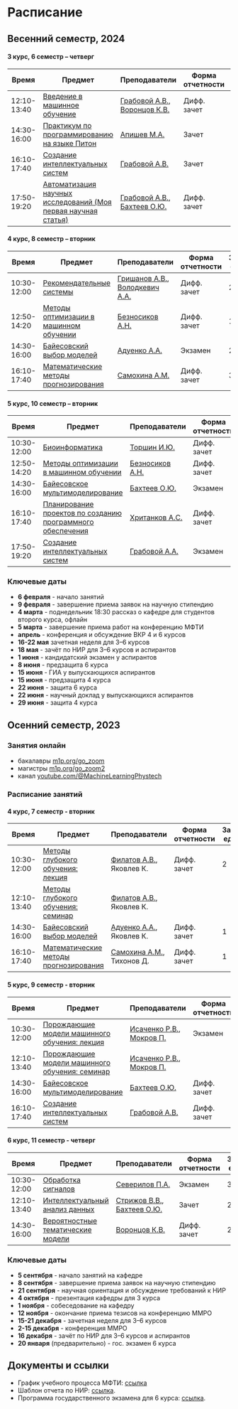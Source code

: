 # Расписание 

## Весенний семестр, 2024

#### 3 курс, 6 семестр – четверг

| Время | Предмет  | Преподаватели  | Форма отчетности  | Зачетные единицы |
|---|---|---|---|---|
| 12:10-13:40 | [Введение в машинное обучение](/ru/course/introduction_machine_learning/index.html) | [Грабовой А.В.](/ru/people/grabovoy_av/index.html), [Воронцов К.В.](/ru/people/vorontsov_kv/index.html) | Дифф. зачет | 1 |
| 14:30-16:00 | [Практикум по программированию на языке Питон](https://github.com/MelLain/mipt-python) | [Апишев М.А.](people/apishev_ma/index.html) | Зачет | 1 |
| 16:10-17:40 | [Создание интеллектуальных систем](/ru/course/rnd_in_ai/index.html) | [Грабовой А.В.](people/grabovoy_av/index.html) | Зачет | 1 |
| 17:50-19:20 | [Автоматизация научных исследований (Моя первая научная статья)](/ru/course/automation_scientific_research/index.html) | [Грабовой А.В.](/ru/people/grabovoy_av/index.html), [Бахтеев О.Ю.](/ru/people/bakhteev_oy/index.html) | Дифф. зачет | 1 |

#### 4 курс, 8 семестр – вторник

| Время | Предмет  | Преподаватели  | Форма отчетности  | Зачетные единицы |
|---|---|---|---|---|
| 10:30-12:00 | [Рекомендательные системы](/ru/course/recommender_systems/index.html) | [Гришанов А.В.](/ru/people/grishanov_av/index.html), [Володкевич А.А.](/ru/people/volodkevich_aa/index.html) | Дифф. зачет | 2 |
| 12:50-14:20 | [Методы оптимизации в машинном обучении](/ru/course/optimization_methods) | [Безносиков А.Н.](/ru/people/beznosikov_an) | Дифф. зачет | 1 | 
| 14:30-16:00 | [Байесовский выбор моделей](/ru/course/bayesian_model_selection/index.html) | [Адуенко А.А.](/ru/people/aduenko_aa/index.html) | Экзамен | 2 |
| 16:10-17:40 | [Математические методы прогнозирования](/ru/course/forecasting_methods/index.html) | [Самохина А.М.](/ru/people/samokhina_am/index.html) | Дифф. зачет | 3 |

#### 5 курс, 10 семестр – вторник

| Время | Предмет  | Преподаватели  | Форма отчетности  | Зачетные единицы |
|---|---|---|---|---|
| 10:30-12:00 | [Биоинформатика](/ru/course/bioinformatics/index.html) | [Торшин И.Ю.](/ru/people/torshin_iy/index.html) | Дифф. зачет | 1 |
| 12:50-14:20 | [Методы оптимизации в машинном обучении](/ru/course/optimization_methods) | [Безносиков А.Н.](/ru/people/beznosikov_an) | Дифф. зачет | 2 |
| 14:30-16:00 | [Байесовское мультимоделирование](/ru/course/bayesian_multimodeling/index.html) | [Бахтеев О.Ю.](/ru/people/bakhteev_oy/index.html) | Экзамен | 2 |
| 16:10-17:40 | [Планирование проектов по созданию программного обеспечения](/ru/course/software_engineering_data_analysis/index.html) | [Хританков А.С.](/ru/people/khritankov_as/index.html) | Дифф. зачет | 1 |
| 17:50-19:20 | [Создание интеллектуальных систем](/ru/course/rnd_in_ai/index.html) | [Грабовой А.А.](/ru/people/grabovoy_av/index.html) | Экзамен | 2 |

### Ключевые даты
 <!-- написать преподавателям -->
 <!-- уточник в деканате список курсов на этот семестр -->
 <!-- до налача поставить в таблицу и в вопросник от деканата наши курсы -->
- **6 февраля** - начало занятий
- **9 февраля** - завершение приема заявок на научную стипендию
- **4 марта** - поднедельник 18:30 рассказ о кафедре для студентов второго курса, офлайн 
- **5 марта** - завершение приема работ на конференцию МФТИ
- **апрель** - конференция и обсуждение ВКР 4 и 6 курсов
- **16-22 мая** зачетная неделя для 3–6 курсов
- **18 мая** - зачёт по НИР для 3–6 курсов и аспирантов
- **1 июня** - кандидатский экзамен у аспирантов
- **8 июня** - предзащита 6 курса
- **15 июня** - ГИА у выпускающихся аспирантов
- **15 июня** - предзащита 4 курса
- **22 июня** - защита 6 курса
- **22 июня** - научный доклад у выпускающихся аспирантов
- **29 июня** - защита 4 курса

## Осенний  семестр, 2023

### Занятия онлайн
- бакалавры [m1p.org/go_zoom](https://m1p.org/go_zoom)
- магистры [m1p.org/go_zoom2](https://m1p.org/go_zoom2)
- канал [youtube.com/@MachineLearningPhystech](https://www.youtube.com/@MachineLearningPhystech)

### Расписание занятий

#### 4 курс, 7 семестр - вторник

| Время | Предмет  | Преподаватели  | Форма отчетности  | Зачетные единицы |
|---|---|---|---|---|
| 10:30-12:00 | [Методы глубокого обучения: лекция](/ru/course/deep_learning/index.html) | [Филатов А.В.](/ru/people/filatov_av/index.html), Яковлев К. | Дифф. зачет | 2 |
| 12:10-13:40 | [Методы глубокого обучения: семинар](/ru/course/deep_learning/index.html) | [Филатов А.В.](/ru/people/filatov_av/index.html), Яковлев К. |  |  |
| 14:30-16:00 | [Байесовский выбор моделей](/ru/course/bayesian_model_selection/index.html) | [Адуенко А.А.](/ru/people/aduenko_aa/index.html), Яковлев К. | Дифф. зачет | 1 |
| 16:10-17:40 | [Математические методы прогнозирования](/ru/course/forecasting_methods/index.html) | [Самохина А.М.](/ru/people/samokhina_am/index.html), Тихонов Д. | Дифф. зачет | 1 |

#### 5 курс, 9 семестр - вторник

| Время | Предмет  | Преподаватели  | Форма отчетности | Зачетные единицы |
|---|---|---|---|---|
| 10:30-12:00 | [Порождающие модели машинного обучения: лекция](/ru/course/deep_generative_models/index.html) | [Исаченко Р.В.](/ru/people/isachenko_rv/index.html), [Мокров П.](/ru/people/mokrov_pv) | Экзамен | 3 |
| 12:10-13:40 | [Порождающие модели машинного обучения: семинар](/ru/course/deep_generative_models/index.html) | [Исаченко Р.В.](/ru/people/isachenko_rv/index.html), [Мокров П.](/ru/people/mokrov_pv) |  |  |
| 14:30-16:00 | [Байесовское мультимоделирование](/ru/course/bayesian_multimodeling/index.html) | [Бахтеев О.Ю.](/ru/people/bakhteev_oy/index.html) | Дифф. зачет | 2 |
| 16:10-17:40 | [Создание интеллектуальных систем](/ru/course/rnd_in_ai/index.html) | [Грабовой А.В.](/ru/people/grabovoy_av/index.html) | Дифф. зачет | 2 |

#### 6 курс, 11 семестр - четверг

| Время | Предмет  | Преподаватели  | Форма отчетности | Зачетные единицы |
|---|---|---|---|---|
| 10:30-12:00 | [Обработка сигналов](/ru/course/signal_processing/index.html) | [Северилов П.А.](/ru/people/severilov_pa/index.html) | Экзамен | 3 |
| 12:10-13:40 | [Интеллектуальный анализ данных](/ru/course/intellectual_data_analysis/index.html)  | [Стрижов В.В.](/ru/people/strijov_vv/index.html), [Бахтеев О.Ю.](/ru/people/bakhteev_oy/index.html) | Зачет | 2 |
| 14:30-16:00 | [Вероятностные тематические модели](/ru/course/probabilistic_topic_models/index.html) | [Воронцов К.В.](/ru/people/vorontsov_kv/index.html) | Дифф. зачет | 2 |


### Ключевые даты

- **5 сентября** - начало занятий на кафедре
- **8 сентября** - завершение приема заявок на научную стипендию
- **21 сентября** - научная ориентация и обсуждение требований к НИР
- **4 октября** - презентация кафедры для 3 курса
- **1 ноября** - собеседование на кафедру
- **12 ноября** - окончание приема тезисов на конференцию ММРО
- **15-21 декабря** - зачетная неделя для 3–6 курсов
- **2-15 декабря** - конференция ММРО
- **16 декабря** - зачёт по НИР для 3–6 курсов и аспирантов
- **20 января** (предварительно) - гос. экзамен 6 курса


## Документы и ссылки
- График учебного процесса МФТИ: [ссылка](https://mipt.ru/about/departments/uchebniy/schedule/study/)
- Шаблон отчета по НИР: [ссылка](https://docs.google.com/document/d/1XsYWC7isbiums9jqjzddHIkDjvxqKNvf/edit?usp=sharing).
- Программа государственного экзамена для 6 курса: [ссылка](https://docs.google.com/document/d/1KkePnIg2BOf_LHBLBbgRL0W4gqKtt1W0OhJSg43lR_Y/edit?usp=sharing).
